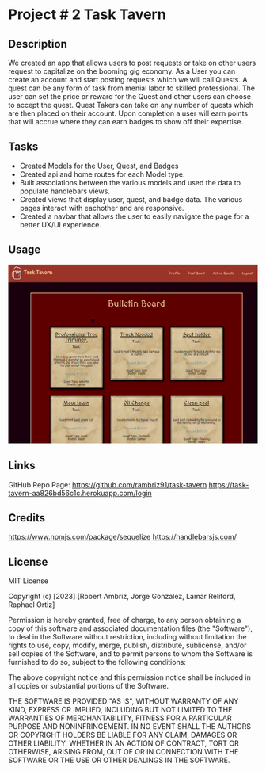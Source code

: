 # Project # 2 Task Tavern

## Description

We created an app that allows users to post requests or take on other users request to capitalize on the booming gig economy. As a User you can create an account and start posting requests which we will call Quests. A quest can be any form of task from menial labor to skilled professional. The user can set the price or reward for the Quest and other users can choose to accept the quest. Quest Takers can take on any number of quests which are then placed on their account. Upon completion a user will earn points that will accrue where they can earn badges to show off their expertise.

## Tasks

- Created Models for the User, Quest, and Badges
- Created api and home routes for each Model type.
- Built associations between the various models and used the data to populate handlebars views.
- Created views that display user, quest, and badge data. The various pages interact with eachother and are responsive.
- Created a navbar that allows the user to easily navigate the page for a better UX/UI experience.

## Usage

![Alt text](public/imgs/task-tavern.gif)

## Links

GitHub Repo Page: https://github.com/rambriz91/task-tavern
https://task-tavern-aa826bd56c1c.herokuapp.com/login

## Credits

https://www.npmjs.com/package/sequelize
https://handlebarsjs.com/


## License

MIT License

Copyright (c) [2023] [Robert Ambriz, Jorge Gonzalez, Lamar Reliford, Raphael Ortiz]

Permission is hereby granted, free of charge, to any person obtaining a copy
of this software and associated documentation files (the "Software"), to deal
in the Software without restriction, including without limitation the rights
to use, copy, modify, merge, publish, distribute, sublicense, and/or sell
copies of the Software, and to permit persons to whom the Software is
furnished to do so, subject to the following conditions:

The above copyright notice and this permission notice shall be included in all
copies or substantial portions of the Software.

THE SOFTWARE IS PROVIDED "AS IS", WITHOUT WARRANTY OF ANY KIND, EXPRESS OR
IMPLIED, INCLUDING BUT NOT LIMITED TO THE WARRANTIES OF MERCHANTABILITY,
FITNESS FOR A PARTICULAR PURPOSE AND NONINFRINGEMENT. IN NO EVENT SHALL THE
AUTHORS OR COPYRIGHT HOLDERS BE LIABLE FOR ANY CLAIM, DAMAGES OR OTHER
LIABILITY, WHETHER IN AN ACTION OF CONTRACT, TORT OR OTHERWISE, ARISING FROM,
OUT OF OR IN CONNECTION WITH THE SOFTWARE OR THE USE OR OTHER DEALINGS IN THE
SOFTWARE.

